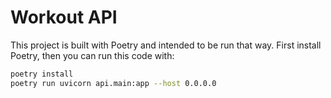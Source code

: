 # Workout API

This project is built with Poetry and intended to be run that way.
First install Poetry, then you can run this code with:

```bash
poetry install
poetry run uvicorn api.main:app --host 0.0.0.0
```
